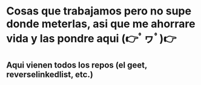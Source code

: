 # Cosas que trabajamos pero no supe donde meterlas, asi que me ahorrare vida y las pondre aqui (👉ﾟヮﾟ)👉

## Aqui vienen todos los repos (el geet, reverselinkedlist, etc.)
